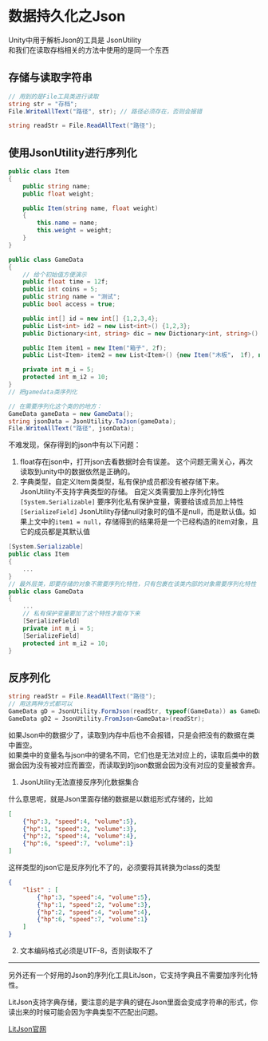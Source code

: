 # 数据持久化之Json

Unity中用于解析Json的工具是 JsonUtility\
和我们在读取存档相关的方法中使用的是同一个东西

## 存储与读取字符串

```cs
// 用到的是File工具类进行读取
string str = "存档";
File.WriteAllText("路径", str); // 路径必须存在，否则会报错

string readStr = File.ReadAllText("路径");
```

## 使用JsonUtility进行序列化

```cs
public class Item
{
    public string name;
    public float weight;

    public Item(string name, float weight)
    {
        this.name = name;
        this.weight = weight;
    }
}

public class GameData
{
    // 给个初始值方便演示
    public float time = 12f;
    public int coins = 5;
    public string name = "测试";
    public bool access = true;

    public int[] id = new int[] {1,2,3,4};
    public List<int> id2 = new List<int>() {1,2,3};
    public Dictionary<int, string> dic = new Dictionary<int, string>() {{1, "123"}, {2, "234"}, {3, "345"}};

    public Item item1 = new Item("箱子", 2f);
    public List<Item> item2 = new List<Item>() {new Item("木板"， 1f), new Item("背包", 0.5f)};

    private int m_i = 5;
    protected int m_i2 = 10;
}
// 把gamedata类序列化
```

```cs
// 在需要序列化这个类的的地方：
GameData gameData = new GameData();
string jsonData = JsonUtility.ToJson(gameData);
File.WriteAllText("路径", jsonData);
```

不难发现，保存得到的json中有以下问题：

1. float存在json中，打开json去看数据时会有误差。
    这个问题无需关心，再次读取到unity中的数据依然是正确的。
2. 字典类型，自定义Item类类型，私有保护成员都没有被存储下来。
    JsonUtility不支持字典类型的存储。
    自定义类需要加上序列化特性`[System.Serializable]`
    要序列化私有保护变量，需要给该成员加上特性`[SerializeField]`
    JsonUtility存储null对象时的值不是null，而是默认值。如果上文中的`item1 = null`，存储得到的结果将是一个已经构造的item对象，且它的成员都是其默认值

```cs
[System.Serializable]
public class Item
{
    ...
}
// 最外层类，即要存储的对象不需要序列化特性，只有包裹在该类内部的对象需要序列化特性
public class GameData
{
    ...
    // 私有保护变量要加了这个特性才能存下来
    [SerializeField]
    private int m_i = 5;
    [SerializeField]
    protected int m_i2 = 10;
}
```

## 反序列化

```cs
string readStr = File.ReadAllText("路径");
// 用这两种方式都可以
GameData gD = JsonUtility.FormJson(readStr, typeof(GameData)) as GameData;
GameData gD2 = JsonUtility.FromJson<GameData>(readStr);
```

如果Json中的数据少了，读取到内存中后也不会报错，只是会把没有的数据在类中置空。\
如果类中的变量名与json中的键名不同，它们也是无法对应上的，读取后类中的数据会因为没有被对应而置空，而读取到的json数据会因为没有对应的变量被舍弃。

1. JsonUtility无法直接反序列化数据集合

什么意思呢，就是Json里面存储的数据是以数组形式存储的，比如

```json
[
    {"hp":3, "speed":4, "volume":5},
    {"hp":1, "speed":2, "volume":3},
    {"hp":2, "speed":4, "volume":4},
    {"hp":6, "speed":7, "volume":1}
]
```

这样类型的json它是反序列化不了的，必须要将其转换为class的类型

```json
{
    "list" : [
        {"hp":3, "speed":4, "volume":5},
        {"hp":1, "speed":2, "volume":3},
        {"hp":2, "speed":4, "volume":4},
        {"hp":6, "speed":7, "volume":1}
    ]
}
```

2. 文本编码格式必须是UTF-8，否则读取不了

---

另外还有一个好用的Json的序列化工具LitJson，它支持字典且不需要加序列化特性。

LitJson支持字典存储，要注意的是字典的键在Json里面会变成字符串的形式，你读出来的时候可能会因为字典类型不匹配出问题。

[LitJson官网](https://litjson.net/)